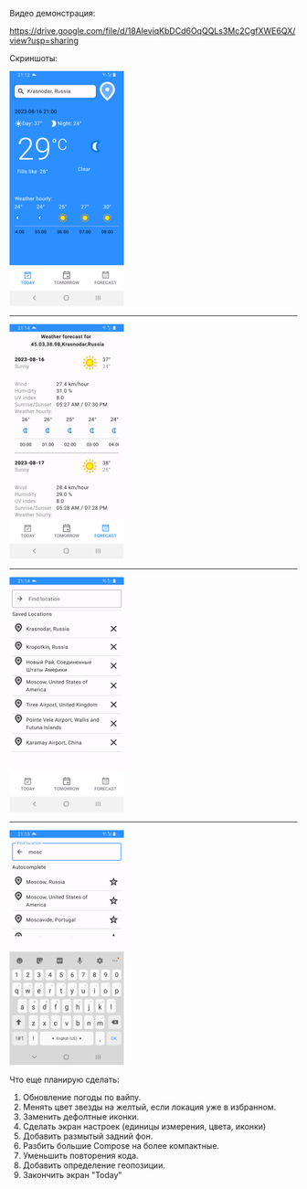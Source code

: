 Видео демонстрация:

https://drive.google.com/file/d/18AleviqKbDCd6OqQQLs3Mc2CgfXWE6QX/view?usp=sharing

Скриншоты:

![Screenshot_20230816](app/src/main/res/drawable/Screenshot_20230816.png)

---------------

![Screenshot_20230816_1](app/src/main/res/drawable/Screenshot_20230816_1.png)

------------

![Screenshot_20230816_2](app/src/main/res/drawable/Screenshot_20230816_2.png)

------------

![Screenshot_20230816_3](app/src/main/res/drawable/Screenshot_20230816_3.png)

Что еще планирую сделать:
1. Обновление погоды по вайпу.
2. Менять цвет звезды на желтый, если локация уже в избранном.
3. Заменить дефолтные иконки.
4. Сделать экран настроек (единицы измерения, цвета, иконки)
5. Добавить размытый задний фон.
6. Разбить большие Compose на более компактные.
7. Уменьшить повторения кода.
8. Добавить определение геопозиции.
9. Закончить экран "Today"


